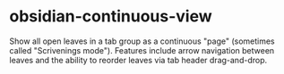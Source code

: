 # obsidian-continuous-view
Show all open leaves in a tab group as a continuous "page" (sometimes called "Scrivenings mode"). Features include arrow navigation between leaves and the ability to reorder leaves via tab header drag-and-drop.
